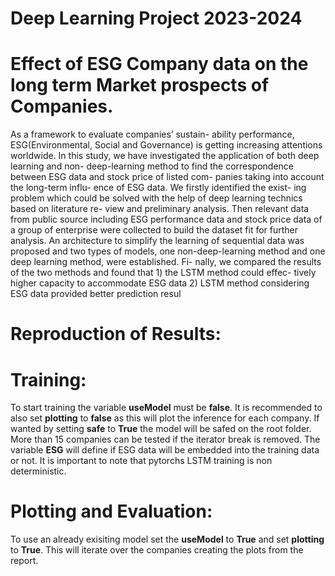 
# Deep Learning Project 2023-2024

# Effect of ESG Company data on the long term Market prospects of Companies.

As a framework to evaluate companies’ sustain-
ability performance, ESG(Environmental, Social
and Governance) is getting increasing attentions
worldwide. In this study, we have investigated
the application of both deep learning and non-
deep-learning method to find the correspondence
between ESG data and stock price of listed com-
panies taking into account the long-term influ-
ence of ESG data. We firstly identified the exist-
ing problem which could be solved with the help
of deep learning technics based on literature re-
view and preliminary analysis. Then relevant data
from public source including ESG performance
data and stock price data of a group of enterprise
were collected to build the dataset fit for further
analysis. An architecture to simplify the learning
of sequential data was proposed and two types
of models, one non-deep-learning method and
one deep learning method, were established. Fi-
nally, we compared the results of the two methods
and found that 1) the LSTM method could effec-
tively higher capacity to accommodate ESG data
2) LSTM method considering ESG data provided
better prediction resul

# Reproduction of Results:

# Training:

To start training the variable **useModel** must be **false**.
It is recommended to also set **plotting** to **false** as this will plot the inference for each company.
If wanted by setting **safe** to **True** the model will be safed on the root folder.
More than 15 companies can be tested if the iterator break is removed. 
The variable **ESG** will define if ESG data will be embedded into the training data or not.
It is important to note that pytorchs LSTM training is non deterministic. 


# Plotting and Evaluation:

To use an already exisiting model set the **useModel** to **True** and set **plotting** to **True**.
This will iterate over the companies creating the plots from the report. 

